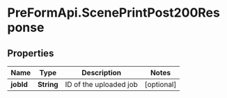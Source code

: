# PreFormApi.ScenePrintPost200Response

## Properties

Name | Type | Description | Notes
------------ | ------------- | ------------- | -------------
**jobId** | **String** | ID of the uploaded job | [optional] 



